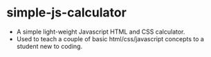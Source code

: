 # simple-js-calculator
* A simple light-weight Javascript HTML and CSS calculator.
* Used to teach a couple of basic html/css/javascript concepts to a student new to coding.
